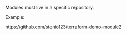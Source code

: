 Modules must live in a specific repository.

Example:

https://github.com/stenio123/terraform-demo-module2